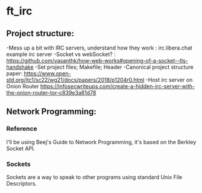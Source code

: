 # ft_irc

## Project structure:
-Mess up a bit with IRC servers, understand how they work : irc.libera.chat example irc server
-Socket vs webSocket? : https://github.com/vasanthk/how-web-works#opening-of-a-socket--tls-handshake
-Set project files; Makefile; Header
-Canonical project structure paper: https://www.open-std.org/jtc1/sc22/wg21/docs/papers/2018/p1204r0.html
-Host irc server on Onion Router https://infosecwriteups.com/create-a-hidden-irc-server-with-the-onion-router-tor-c839e3a81d78

## Network Programming:

### Reference
I'll be using Beej's Guide to Network Programming, it's based on the Berkley Socket API.

### Sockets
Sockets are a way to speak to other programs using standard Unix File Descriptors. 